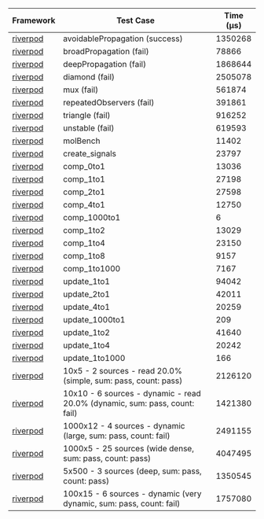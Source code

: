 | Framework | Test Case | Time (μs) |
| --- | --- | --- |
| [riverpod](https://github.com/rrousselGit/riverpod) | avoidablePropagation (success) | 1350268 |
| [riverpod](https://github.com/rrousselGit/riverpod) | broadPropagation (fail) | 78866 |
| [riverpod](https://github.com/rrousselGit/riverpod) | deepPropagation (fail) | 1868644 |
| [riverpod](https://github.com/rrousselGit/riverpod) | diamond (fail) | 2505078 |
| [riverpod](https://github.com/rrousselGit/riverpod) | mux (fail) | 561874 |
| [riverpod](https://github.com/rrousselGit/riverpod) | repeatedObservers (fail) | 391861 |
| [riverpod](https://github.com/rrousselGit/riverpod) | triangle (fail) | 916252 |
| [riverpod](https://github.com/rrousselGit/riverpod) | unstable (fail) | 619593 |
| [riverpod](https://github.com/rrousselGit/riverpod) | molBench | 11402 |
| [riverpod](https://github.com/rrousselGit/riverpod) | create_signals | 23797 |
| [riverpod](https://github.com/rrousselGit/riverpod) | comp_0to1 | 13036 |
| [riverpod](https://github.com/rrousselGit/riverpod) | comp_1to1 | 27198 |
| [riverpod](https://github.com/rrousselGit/riverpod) | comp_2to1 | 27598 |
| [riverpod](https://github.com/rrousselGit/riverpod) | comp_4to1 | 12750 |
| [riverpod](https://github.com/rrousselGit/riverpod) | comp_1000to1 | 6 |
| [riverpod](https://github.com/rrousselGit/riverpod) | comp_1to2 | 13029 |
| [riverpod](https://github.com/rrousselGit/riverpod) | comp_1to4 | 23150 |
| [riverpod](https://github.com/rrousselGit/riverpod) | comp_1to8 | 9157 |
| [riverpod](https://github.com/rrousselGit/riverpod) | comp_1to1000 | 7167 |
| [riverpod](https://github.com/rrousselGit/riverpod) | update_1to1 | 94042 |
| [riverpod](https://github.com/rrousselGit/riverpod) | update_2to1 | 42011 |
| [riverpod](https://github.com/rrousselGit/riverpod) | update_4to1 | 20259 |
| [riverpod](https://github.com/rrousselGit/riverpod) | update_1000to1 | 209 |
| [riverpod](https://github.com/rrousselGit/riverpod) | update_1to2 | 41640 |
| [riverpod](https://github.com/rrousselGit/riverpod) | update_1to4 | 20242 |
| [riverpod](https://github.com/rrousselGit/riverpod) | update_1to1000 | 166 |
| [riverpod](https://github.com/rrousselGit/riverpod) | 10x5 - 2 sources - read 20.0% (simple, sum: pass, count: pass) | 2126120 |
| [riverpod](https://github.com/rrousselGit/riverpod) | 10x10 - 6 sources - dynamic - read 20.0% (dynamic, sum: pass, count: fail) | 1421380 |
| [riverpod](https://github.com/rrousselGit/riverpod) | 1000x12 - 4 sources - dynamic (large, sum: pass, count: fail) | 2491155 |
| [riverpod](https://github.com/rrousselGit/riverpod) | 1000x5 - 25 sources (wide dense, sum: pass, count: pass) | 4047495 |
| [riverpod](https://github.com/rrousselGit/riverpod) | 5x500 - 3 sources (deep, sum: pass, count: pass) | 1350545 |
| [riverpod](https://github.com/rrousselGit/riverpod) | 100x15 - 6 sources - dynamic (very dynamic, sum: pass, count: fail) | 1757080 |
